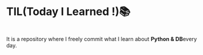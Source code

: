 # TIL(Today I Learned !)📚
<br> It is a repository where I freely commit what I learn about **Python & DB**every day.
